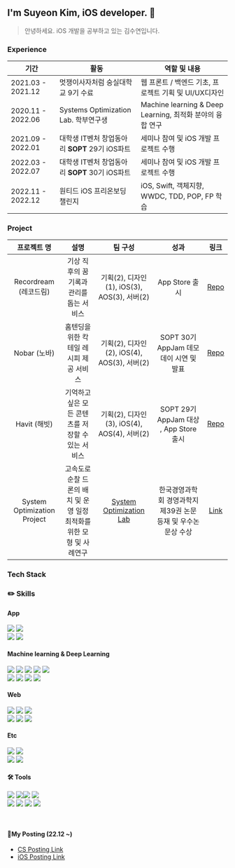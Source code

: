 
## I'm Suyeon Kim, iOS developer. 🍏

> 안녕하세요. iOS 개발을 공부하고 있는 김수연입니다.




### Experience

  |기간|활동|역할 및 내용|
  |---|----|---|
  |2021.03 - 2021.12|멋쟁이사자처럼 숭실대학교 9기 수료|웹 프론트 / 백엔드 기초, 프로젝트 기획 및 UI/UX디자인|
  |2020.11 - 2022.06|Systems Optimization Lab. 학부연구생 |Machine learning & Deep Learning, 최적화 분야의 융합 연구|
  |2021.09 - 2022.01|대학생 IT벤처 창업동아리 **SOPT** 29기 iOS파트|세미나 참여 및 iOS 개발 프로젝트 수행|
  |2022.03 - 2022.07|대학생 IT벤처 창업동아리 **SOPT** 30기 iOS파트|세미나 참여 및 iOS 개발 프로젝트 수행|
  |2022.11 - 2022.12|원티드 iOS 프리온보딩 챌린지 |iOS, Swift, 객체지향, WWDC, TDD, POP, FP 학습 |

### Project

  |프로젝트 명|설명| 팀 구성 | 성과 | 링크 |
  |:----:|:----:|:----:|:----:|:----:|
  | Recordream (레코드림) | 기상 직후의 꿈 기록과 관리를 돕는 서비스 | 기획(2), 디자인(1), iOS(3), AOS(3), 서버(2) | App Store 출시 | [Repo](https://github.com/TeamRecorDream/RecorDream-iOS)
  | Nobar (노바) | 홈텐딩을 위한 칵테일 레시피 제공 서비스 | 기획(2), 디자인(2), iOS(4), AOS(3), 서버(2) | SOPT 30기 AppJam 데모데이 시연 및 발표 | [Repo](https://github.com/TeamNobar/Nobar-iOS)|
  | Havit (해빗) | 기억하고 싶은 모든 콘텐츠를 저장할 수 있는 서비스 | 기획(2), 디자인(3), iOS(4), AOS(4), 서버(2) | SOPT 29기 AppJam 대상 , App Store 출시 | [Repo](https://github.com/TeamHavit/Havit-iOS)|
  | System Optimization Project | 고속도로 순찰 드론의 배치 및 운영 일정 최적화를 위한 모형 및 사례연구 | [System Optimization Lab](https://sites.google.com/view/jinilhan) | 한국경영과학회 경영과학지 제39권 논문 등재 및 우수논문상 수상 | [Link](https://www.kci.go.kr/kciportal/ci/sereArticleSearch/ciSereArtiView.kci?sereArticleSearchBean.artiId=ART002861044)



### Tech Stack


### ✏️ Skills

#### App

<img src="https://img.shields.io/badge/Swift-FA7343?style=flat&logo=Swift&logoColor=white"/> <img src="https://img.shields.io/badge/Fastlane-inactive?style=flat&logo=Fastlane"/>
<br>
<img src="https://img.shields.io/badge/Realm-39477F?style=flat&logo=Realm&logoColor=white"/> 
<img src="https://img.shields.io/badge/Firebase-FFCA28?style=flat&logo=Firebase&logoColor=white"/>



#### Machine learning & Deep Learning

<img src="https://img.shields.io/badge/Python-3776AB?style=flat&logo=Python&logoColor=white"/> <img src="https://img.shields.io/badge/MySQL-4479A1?style=flat&logo=MySQL&logoColor=white"/> <img src="https://img.shields.io/badge/R-276DC3?style=flat&logo=R&logoColor=white"/> <img src="https://img.shields.io/badge/pandas-150458?style=flat&logo=pandas&logoColor=white"/> <img src="https://img.shields.io/badge/PyTorch-EE4C2C?style=flat&logo=PyTorch&logoColor=white"/> 
<br>
<img src="https://img.shields.io/badge/scikit-learn-F7931E?style=flat&logo=scikit-learn&logoColor=white"/>
<img src="https://img.shields.io/badge/TensorFlow-FF6F00?style=flat&logo=TensorFlow&logoColor=white"/>
<img src="https://img.shields.io/badge/NumPy-013243?style=flat&logo=NumPyn&logoColor=white"/>
<img src="https://img.shields.io/badge/Keras-D00000?style=flat&logo=Keras&logoColor=white"/>

#### Web

<img src="https://img.shields.io/badge/HTML5-E34F26?style=flat&logo=HTML5&logoColor=white"/> <img src="https://img.shields.io/badge/CSS3-1572B6?style=flat&logo=CSS3&logoColor=white"/> <img src="https://img.shields.io/badge/JavaScript-F7DF1E?style=flat&logo=JavaScript&logoColor=white"/> 
<br>
<img src="https://img.shields.io/badge/React-61DAFB?style=flat&logo=React&logoColor=white"/> <img src="https://img.shields.io/badge/Django-092E20?style=flat&logo=Django&logoColor=white"/> <img src="https://img.shields.io/badge/Node.js-339933?style=flat&logo=Node.js&logoColor=white"/> 

#### Etc

<img src="https://img.shields.io/badge/Git-f05030?style=flat&logo=Git&logoColor=white"/> <img src="https://img.shields.io/badge/GitHub-black?style=flat&logo=GitHub&logoColor=white"/> 
<br>
<img src="https://img.shields.io/badge/Github%20actions-%232671E5.svg?style=flat&logo=githubactions&logoColor=white"/> <img src="https://img.shields.io/badge/GitKraken-179287?style=flat&logo=GitKraken&logoColor=white"/> 
<br>

#### 🛠 Tools 

<img src="https://img.shields.io/badge/XCode-147EFB?style=flat&logo=XCode&logoColor=white"/> <img src="https://img.shields.io/badge/Visual Studio Code-007ACC?style=flat&logo=VisualStudioCode&logoColor=white"/><img src="https://img.shields.io/badge/Notion-%23000000.svg?style=flat&logo=notion&logoColor=white"/> <img src="https://img.shields.io/badge/Jupyter-F37626?style=flat&logo=Jupyter&logoColor=white"/> 
<br>
<img src="https://img.shields.io/badge/Pycharm-000000?style=flat&logo=Pycharm&logoColor=white"/> 
<img src="https://img.shields.io/badge/Slack-4A154B?style=flat&logo=slack&logoColor=white"/> <img src="https://img.shields.io/badge/Postman-FF6C37?style=flat&logo=Postman&logoColor=white"/> 
<img src="https://img.shields.io/badge/Figma-F24E1E?style=flat&logo=Figma&logoColor=white"/>


</br>


#### 🤖My Posting (22.12 ~)

- [CS Posting Link](https://melodious-shroud-a04.notion.site/Computer-Science-Posting-22-12-9cad2c53cfff49ebaf1b3d0a0ac1eb28)
- [iOS Posting Link](https://melodious-shroud-a04.notion.site/iOS-Develop-Posting-08c58b2b75544cc8b26d60582edda6a6)

